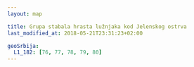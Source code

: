 ```yaml
---
layout: map

title: Grupa stabala hrasta lužnjaka kod Jelenskog ostrva
last_modified_at: 2018-05-21T23:31:23+02:00

geoSrbija:
  L1_182: [76, 77, 78, 79, 80]
---
```

